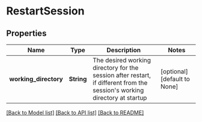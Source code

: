 # RestartSession

## Properties
Name | Type | Description | Notes
------------ | ------------- | ------------- | -------------
**working_directory** | **String** | The desired working directory for the session after restart, if different from the session's working directory at startup | [optional] [default to None]

[[Back to Model list]](../README.md#documentation-for-models) [[Back to API list]](../README.md#documentation-for-api-endpoints) [[Back to README]](../README.md)


